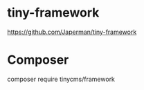# tiny-framework
https://github.com/Japerman/tiny-framework

# Composer
composer require tinycms/framework
